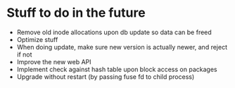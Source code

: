 # Stuff to do in the future

* Remove old inode allocations upon db update so data can be freed
* Optimize stuff
* When doing update, make sure new version is actually newer, and reject if not
* Improve the new web API
* Implement check against hash table upon block access on packages
* Upgrade without restart (by passing fuse fd to child process)

